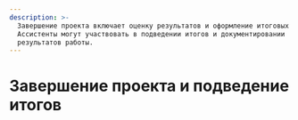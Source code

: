 ```yaml
---
description: >-
  Завершение проекта включает оценку результатов и оформление итоговых отчетов.
  Ассистенты могут участвовать в подведении итогов и документировании
  результатов работы.
---
```


# Завершение проекта и подведение итогов

